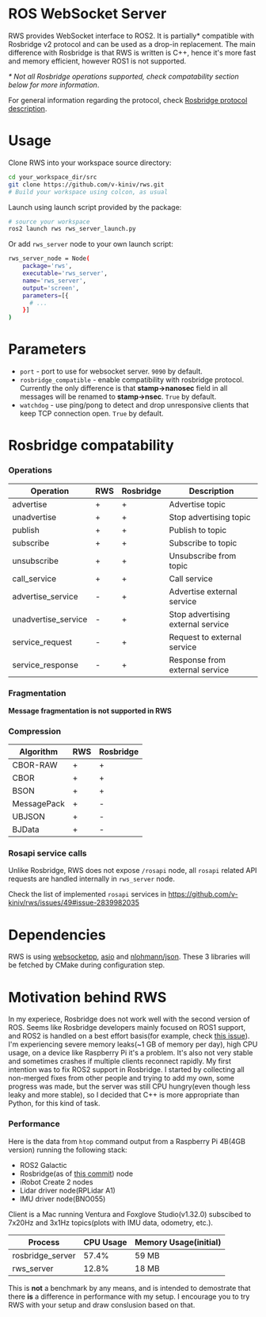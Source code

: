 # ROS WebSocket Server
RWS provides WebSocket interface to ROS2. It is partially* compatible with Rosbridge v2 protocol and can be used as a drop-in replacement. The main difference with Rosbridge is that RWS is written is C++, hence it's more fast and memory efficient, however ROS1 is not supported.

_* Not all Rosbridge operations supported, check compatability section below for more information_.

For general information regarding the protocol, check [Rosbridge protocol description](https://github.com/RobotWebTools/rosbridge_suite/blob/ros2/ROSBRIDGE_PROTOCOL.md).

# Usage
Clone RWS into your workspace source directory:
```bash
cd your_workspace_dir/src
git clone https://github.com/v-kiniv/rws.git
# Build your workspace using colcon, as usual
```

Launch using launch script provided by the package:
```bash
# source your workspace
ros2 launch rws rws_server_launch.py
```

Or add `rws_server` node to your own launch script:
```bash
rws_server_node = Node(
	package='rws',
	executable='rws_server',
	name='rws_server',
	output='screen',
	parameters=[{
	  # ...
	}]
)
```

# Parameters
* `port` - port to use for websocket server. `9090` by default.
* `rosbridge_compatible` - enable compatibility with rosbridge protocol. Currently the only difference is that **stamp->nanosec** field in all messages will be renamed to **stamp->nsec**. `True` by default.
* `watchdog` - use ping/pong to detect and drop unresponsive clients that keep TCP connection open. `True` by default.

# Rosbridge compatability

### Operations
| Operation | RWS | Rosbridge | Description|
| --- | --- | --- | --- |
| advertise | + | + | Advertise topic |
| unadvertise | + | + | Stop advertising topic |
| publish | + | + | Publish to topic |
| subscribe | + | + | Subscribe to topic |
| unsubscribe | + | + | Unsubscribe from topic |
| call_service | + | + | Call service |
| advertise_service | - | + |Advertise external service |
| unadvertise_service | - | + | Stop advertising external service |
| service_request | - | + | Request to external service |
| service_response | - | + | Response from external service |

### Fragmentation
**Message fragmentation is not supported in RWS**

### Compression
| Algorithm | RWS | Rosbridge |
| --- | --- | --- |
| CBOR-RAW | + | + |
| CBOR | + | + |
| BSON | + | + |
| MessagePack | + | - |
| UBJSON | + | - |
| BJData | + | - |

### Rosapi service calls
Unlike Rosbridge, RWS does not expose `/rosapi` node, all `rosapi` related API requests are handled internally in `rws_server` node.

Check the list of implemented `rosapi` services in https://github.com/v-kiniv/rws/issues/49#issue-2839982035

# Dependencies
RWS is using [websocketpp](https://github.com/zaphoyd/websocketpp), [asio](https://github.com/chriskohlhoff/asio) and [nlohmann/json](https://github.com/nlohmann/json). These 3 libraries will be fetched by CMake during configuration step.

# Motivation behind RWS
In my experiece, Rosbridge does not work well with the second version of ROS. Seems like Rosbridge developers mainly focused on ROS1 support, and ROS2 is handled on a best effort basis(for example, check [this issue](https://github.com/RobotWebTools/rosbridge_suite/issues/744)). I'm experiencing severe memory leaks(~1 GB of memory per day), high CPU usage, on a device like Raspberry Pi it's a problem. It's also not very stable and sometimes crashes if multiple clients reconnect rapidly.
My first intention was to fix ROS2 support in Rosbridge. I started by collecting all non-merged fixes from other people and trying to add my own, some progress was made, but the server was still CPU hungry(even though less leaky and more stable), so I decided that C++ is more appropriate than Python, for this kind of task.

### Performance
Here is the data from `htop` command output from a Raspberry Pi 4B(4GB version) running the following stack:
* ROS2 Galactic
* Rosbridge(as of [this commit](https://github.com/RobotWebTools/rosbridge_suite/commit/7af3683ec6a02b1569d7e3c42367721b0be2ac78)) node
* iRobot Create 2 nodes
* Lidar driver node(RPLidar A1)
* IMU driver node(BNO055)

Client is a Mac running Ventura and Foxglove Studio(v1.32.0) subscibed to 7x20Hz and 3x1Hz topics(plots with IMU data, odometry, etc.).

| Process | CPU Usage | Memory Usage(initial) |
| --- | --- | --- |
| rosbridge_server | 57.4% | 59 MB |
| rws_server | 12.8% | 18 MB |

This is **not** a benchmark by any means, and is intended to demostrate that there **is** a difference in performance with my setup. I encourage you to try RWS with your setup and draw conslusion based on that.
